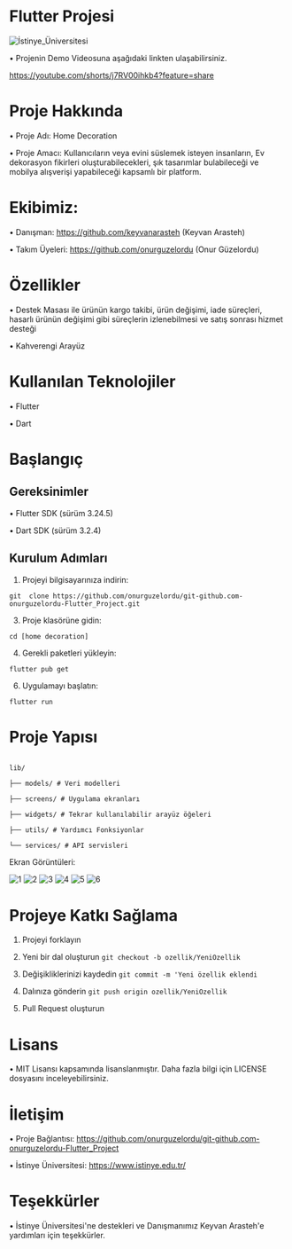 # Flutter Projesi

![İstinye_Üniversitesi](https://github.com/user-attachments/assets/e0a76c00-518d-441f-9df0-1de967fdf884)

• Projenin Demo Videosuna aşağıdaki linkten ulaşabilirsiniz. 

https://youtube.com/shorts/j7RV00ihkb4?feature=share


# Proje Hakkında

• Proje Adı: Home Decoration

• Proje Amacı: Kullanıcıların veya evini süslemek isteyen insanların, Ev dekorasyon fikirleri oluşturabilecekleri, şık tasarımlar bulabileceği ve mobilya alışverişi yapabileceği kapsamlı bir platform. 

# Ekibimiz:

• Danışman:
https://github.com/keyvanarasteh (Keyvan Arasteh)

• Takım Üyeleri:
https://github.com/onurguzelordu (Onur Güzelordu)

# Özellikler

• Destek Masası ile ürünün kargo takibi, ürün değişimi, iade süreçleri, hasarlı ürünün değişimi gibi süreçlerin izlenebilmesi ve satış sonrası hizmet desteği

• Kahverengi Arayüz

# Kullanılan Teknolojiler

• Flutter

• Dart

# Başlangıç

## Gereksinimler

• Flutter SDK (sürüm 3.24.5)

• Dart SDK (sürüm 3.2.4)

## Kurulum Adımları

1. Projeyi bilgisayarınıza indirin:
<pre><code>git  clone https://github.com/onurguzelordu/git-github.com-onurguzelordu-Flutter_Project.git </code></pre>


3. Proje klasörüne gidin:
<pre><code>cd [home decoration]</code></pre>

4. Gerekli paketleri yükleyin:
<pre><code>flutter pub get</code></pre>

6. Uygulamayı başlatın:
<pre><code>flutter run</code></pre>

# Proje Yapısı
```

lib/

├── models/ # Veri modelleri

├── screens/ # Uygulama ekranları

├── widgets/ # Tekrar kullanılabilir arayüz öğeleri

├── utils/ # Yardımcı Fonksiyonlar

└── services/ # API servisleri

```

Ekran Görüntüleri:

![1](https://github.com/user-attachments/assets/a6937ff2-b786-487e-a947-ce94b5062bac)
![2](https://github.com/user-attachments/assets/c941e9eb-290a-4343-b8bd-62cb6489a636)
![3](https://github.com/user-attachments/assets/8ec2d877-fdcc-4e0a-9acc-99c831d71622)
![4](https://github.com/user-attachments/assets/e2ce0ede-1a70-4148-b1f6-a17cb06b68c4)
![5](https://github.com/user-attachments/assets/95bebdf9-9a76-4953-8b5f-800dfdb3f701)
![6](https://github.com/user-attachments/assets/606e2a14-ec70-4c25-b08b-629e916caee6)



# Projeye Katkı Sağlama

1. Projeyi forklayın

2. Yeni bir dal oluşturun ``` git checkout -b ozellik/YeniOzellik ```

3. Değişikliklerinizi kaydedin ```git commit -m 'Yeni özellik eklendi```

4. Dalınıza gönderin ```git push origin ozellik/YeniOzellik```

5. Pull Request oluşturun

# Lisans
• MIT Lisansı kapsamında lisanslanmıştır. Daha fazla bilgi için LICENSE dosyasını inceleyebilirsiniz.

# İletişim
• Proje Bağlantısı: https://github.com/onurguzelordu/git-github.com-onurguzelordu-Flutter_Project

• İstinye Üniversitesi: https://www.istinye.edu.tr/

# Teşekkürler

• İstinye Üniversitesi'ne destekleri ve Danışmanımız Keyvan Arasteh'e yardımları için teşekkürler.
